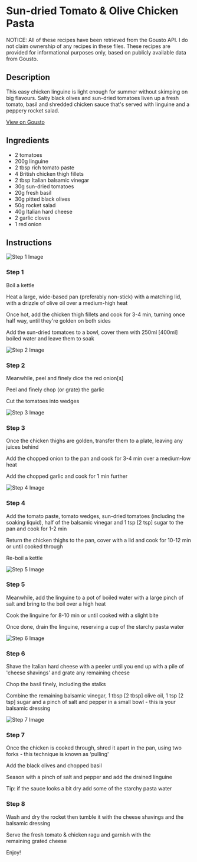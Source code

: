 # Sun-dried Tomato & Olive Chicken Pasta

NOTICE: All of these recipes have been retrieved from the Gousto API. I do not claim ownership of any recipes in these files. These recipes are provided for informational purposes only, based on publicly available data from Gousto.

## Description

This easy chicken linguine is light enough for summer without skimping on big flavours. Salty black olives and sun-dried tomatoes liven up a fresh tomato, basil and shredded chicken sauce that's served with linguine and a peppery rocket salad. 

[View on Gousto](https://www.gousto.co.uk/recipes/cookbook/sun-dried-tomato-olive-chicken-pasta)

## Ingredients

- 2 tomatoes
- 200g linguine 
- 2 tbsp rich tomato paste
- 4 British chicken thigh fillets
- 2 tbsp Italian balsamic vinegar
- 30g sun-dried tomatoes
- 20g fresh basil 
- 30g pitted black olives
- 50g rocket salad 
- 40g Italian hard cheese
- 2 garlic cloves
- 1 red onion

## Instructions

![Step 1 Image](https://production-media.gousto.co.uk/cms/recipe-step-image/1097.-step-1-x200.jpg)

### Step 1

Boil a kettle&nbsp;


Heat a large, wide-based pan (preferably non-stick) with a matching lid, with a drizzle of olive oil over a medium-high heat


Once hot, add the chicken thigh fillets and cook for 3-4 min, turning once half way, until they're golden on both sides


Add the sun-dried tomatoes to a bowl, cover them with 250ml <span class="text-danger">[400ml]</span> boiled water and leave them to soak

![Step 2 Image](https://production-media.gousto.co.uk/cms/recipe-step-image/1097.-step-2-x200.jpg)

### Step 2

Meanwhile, peel and finely dice&nbsp;the red onion<span class="text-danger">[s]</span>


Peel and finely chop (or grate) the garlic


Cut the tomatoes&nbsp;into wedges

![Step 3 Image](https://production-media.gousto.co.uk/cms/recipe-step-image/1097.-step-3-x200.jpg)

### Step 3

Once the chicken thighs are golden, transfer them to a plate, leaving any juices behind&nbsp;


Add the chopped onion to the pan and cook for 3-4 min over a medium-low heat&nbsp;


Add the chopped garlic and cook for 1 min further

![Step 4 Image](https://production-media.gousto.co.uk/cms/recipe-step-image/1097.-step-4-x200.jpg)

### Step 4

Add the tomato paste, tomato wedges, sun-dried tomatoes (including the soaking liquid), half of the balsamic vinegar and 1 tsp<span class="text-danger"> [2 tsp]</span> sugar to the pan and cook for 1-2 min


Return the chicken thighs to the pan, cover with a lid and cook for 10-12 min or until cooked through


Re-boil a kettle&nbsp;

![Step 5 Image](https://production-media.gousto.co.uk/cms/recipe-step-image/1097.-step-5-x200.jpg)

### Step 5

Meanwhile, add the linguine to a pot of boiled water with a large pinch of salt and bring to the boil over a high heat


Cook the linguine for 8-10 min or until cooked with a slight bite


Once done, drain the linguine, reserving a cup&nbsp;of the starchy pasta water

![Step 6 Image](https://production-media.gousto.co.uk/cms/recipe-step-image/1097.-step-6-x200.jpg)

### Step 6

Shave the Italian hard cheese with a peeler until you end up with a pile of 'cheese shavings' and grate any remaining cheese


Chop the basil finely, including the stalks


Combine the remaining balsamic vinegar, 1 tbsp <span class="text-danger">[2 tbsp]</span> olive oil, 1 tsp <span class="text-danger">[2 tsp]</span> sugar and a pinch of salt and pepper in a small bowl - this is your balsamic dressing&nbsp;

![Step 7 Image](https://production-media.gousto.co.uk/cms/recipe-step-image/1097.-step-7-x200.jpg)

### Step 7

Once the chicken is cooked through, shred it&nbsp;apart in the pan, using two forks - this technique is known as &lsquo;pulling'


Add the black olives and chopped basil


Season with a pinch of&nbsp;salt and pepper and add the drained linguine&nbsp;


Tip: if the sauce looks a bit dry add some of the starchy pasta water&nbsp;

### Step 8

Wash and dry&nbsp;the rocket&nbsp;then tumble it&nbsp;with the&nbsp;cheese shavings and the balsamic dressing


Serve the fresh tomato &amp; chicken ragu&nbsp;and garnish with the remaining&nbsp;grated cheese


Enjoy!

